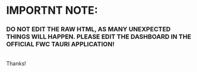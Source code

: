 # IMPORTNT NOTE:
### DO NOT EDIT THE RAW HTML, AS MANY UNEXPECTED THINGS WILL HAPPEN. PLEASE EDIT THE DASHBOARD IN THE OFFICIAL FWC TAURI APPLICATION!
<br>
Thanks!